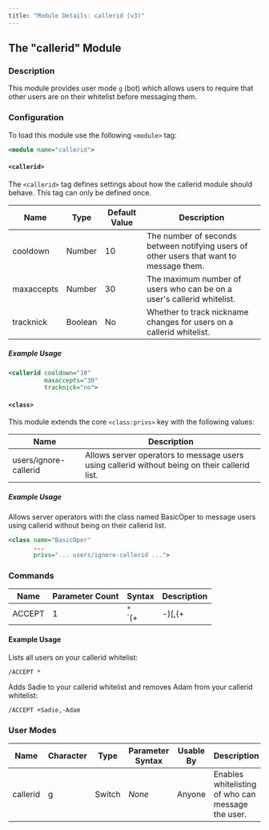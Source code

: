 ```yaml
---
title: "Module Details: callerid (v3)"
---
```


## The "callerid" Module

### Description

This module provides user mode `g` (bot) which allows users to require that other users are on their whitelist before messaging them.

### Configuration

To load this module use the following `<module>` tag:

```xml
<module name="callerid">
```

#### `<callerid>`

The `<callerid>` tag defines settings about how the callerid module should behave. This tag can only be defined once.

Name         | Type    | Default Value | Description
------------ | ------- | ------------- | -----------
cooldown     | Number  | 10            | The number of seconds between notifying users of other users that want to message them.
maxaccepts   | Number  | 30            | The maximum number of users who can be on a user's callerid whitelist.
tracknick    | Boolean | No            | Whether to track nickname changes for users on a callerid whitelist.

##### Example Usage

```xml
<callerid cooldown="10"
          maxaccepts="30"
          tracknick="no">
```

#### `<class>`

This module extends the core `<class:privs>` key with the following values:

Name                  | Description
--------------------- | -----------
users/ignore-callerid | Allows server operators to message users using callerid without being on their callerid list.

##### Example Usage

Allows server operators with the class named BasicOper to message users using callerid without being on their callerid list.

```xml
<class name="BasicOper"
       ...
       privs="... users/ignore-callerid ...">
```

### Commands

Name    | Parameter Count | Syntax                                      | Description
------- | --------------- | ------------------------------------------- | -----------
ACCEPT  | 1               | `*`<br>`(+|-)<nickname>[,(+|-)<nickname>]+` | Allows users to add, remove, and view the users on their callerid whitelist.

#### Example Usage

Lists all users on your callerid whitelist:

```plaintext
/ACCEPT *
```

Adds Sadie to your callerid whitelist and removes Adam from your callerid whitelist:

```plaintext
/ACCEPT +Sadie,-Adam
```

### User Modes

Name     | Character | Type   | Parameter Syntax | Usable By | Description
-------- | --------- | ------ | ---------------- | --------- | -----------
callerid | g         | Switch | *None*           | Anyone    | Enables whitelisting of who can message the user.
